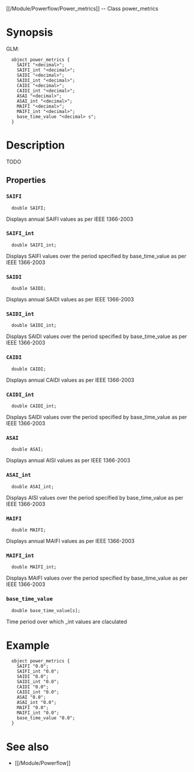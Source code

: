 [[/Module/Powerflow/Power_metrics]] -- Class power_metrics

# Synopsis

GLM:

~~~
  object power_metrics {
    SAIFI "<decimal>";
    SAIFI_int "<decimal>";
    SAIDI "<decimal>";
    SAIDI_int "<decimal>";
    CAIDI "<decimal>";
    CAIDI_int "<decimal>";
    ASAI "<decimal>";
    ASAI_int "<decimal>";
    MAIFI "<decimal>";
    MAIFI_int "<decimal>";
    base_time_value "<decimal> s";
  }
~~~

# Description

TODO

## Properties

### `SAIFI`

~~~
  double SAIFI;
~~~

Displays annual SAIFI values as per IEEE 1366-2003

### `SAIFI_int`

~~~
  double SAIFI_int;
~~~

Displays SAIFI values over the period specified by base_time_value as per IEEE 1366-2003

### `SAIDI`

~~~
  double SAIDI;
~~~

Displays annual SAIDI values as per IEEE 1366-2003

### `SAIDI_int`

~~~
  double SAIDI_int;
~~~

Displays SAIDI values over the period specified by base_time_value as per IEEE 1366-2003

### `CAIDI`

~~~
  double CAIDI;
~~~

Displays annual CAIDI values as per IEEE 1366-2003

### `CAIDI_int`

~~~
  double CAIDI_int;
~~~

Displays SAIDI values over the period specified by base_time_value as per IEEE 1366-2003

### `ASAI`

~~~
  double ASAI;
~~~

Displays annual AISI values as per IEEE 1366-2003

### `ASAI_int`

~~~
  double ASAI_int;
~~~

Displays AISI values over the period specified by base_time_value as per IEEE 1366-2003

### `MAIFI`

~~~
  double MAIFI;
~~~

Displays annual MAIFI values as per IEEE 1366-2003

### `MAIFI_int`

~~~
  double MAIFI_int;
~~~

Displays MAIFI values over the period specified by base_time_value as per IEEE 1366-2003

### `base_time_value`

~~~
  double base_time_value[s];
~~~

Time period over which _int values are claculated

# Example

~~~
  object power_metrics {
    SAIFI "0.0";
    SAIFI_int "0.0";
    SAIDI "0.0";
    SAIDI_int "0.0";
    CAIDI "0.0";
    CAIDI_int "0.0";
    ASAI "0.0";
    ASAI_int "0.0";
    MAIFI "0.0";
    MAIFI_int "0.0";
    base_time_value "0.0";
  }
~~~

# See also

* [[/Module/Powerflow]]


